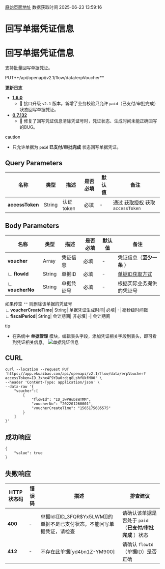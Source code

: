 [原始页面地址](https://docs.ekuaibao.com/docs/open-api/flows/voucher-write-back)
数据获取时间 2025-06-23 13:59:16

# 回写单据凭证信息

# 回写单据凭证信息  
  
支持批量回写单据凭证。

PUT**/api/openapi/v2.1/flow/data/erpVoucher**

**更新日志**

  * [**1.6.0**](/updateLog/update-log#160)
    * 🚀 接口升级 `v2.1` 版本，新增了业务校验只允许 `paid`（已支付/审批完成）状态回写单据凭证。
  * [**0.7.132**](/updateLog/update-log#07132)
    * 🐞 修复了回写凭证信息清除凭证号时，凭证状态、生成时间未能正确回写的BUG。



caution

  * 只允许单据为 **`paid` 已支付/审批完成** 状态回写单据凭证。



## Query Parameters​

名称| 类型| 描述| 是否必填| 默认值| 备注  
---|---|---|---|---|---  
**accessToken**|  String| 认证token| 必填| -| 通过 [获取授权](/docs/open-api/getting-started/auth) 获取 `accessToken`  
  
## Body Parameters​

名称| 类型| 描述| 是否必填| 默认值| 备注  
---|---|---|---|---|---  
**voucher**|  Array| 凭证信息| 必填| -| 凭证信息（**至少一条** ）  
**∟ flowId**|  String| 单据ID| 必填| -| [单据ID获取方式](/docs/open-api/flows/question-answer#%E9%97%AE%E9%A2%98%E4%B8%80)  
**∟ voucherNo**|  String| 单据凭证号| 必填| -| 根据实际业务提供的凭证号  
如果传空 `""` 则删除该单据的凭证号  
**∟ voucherCreateTime**|  String| 单据凭证生成时间| 必填| -| 毫秒级时间戳  
**∟ fiscalPeriod**|  String| 会计期间| 非必填| -| 会计期间  
  
tip

  * 在系统中 **单据管理** 模块，编辑表头字段，添加凭证相关字段到表头，即可看到凭证相关信息。 ![单据凭证信息](/assets/images/单据凭证信息-ebc9f907987fa12640b71914e29c748c.png)



## CURL​
    
    
    curl --location --request PUT 'https://app.ekuaibao.com/api/openapi/v2.1/flow/data/erpVoucher?accessToken=ID_3xhx4F9YDa0:djg8LshfUkfM00' \  
    --header 'Content-Type: application/json' \  
    --data-raw '{  
        "voucher":[  
            {  
                "flowId": "ID_3wPHuDsWTMM",  
                "voucherNo": "202201260001",  
                "voucherCreateTime": "1565175685575"  
            }  
        ]  
    }'  
    

## 成功响应​
    
    
    {  
        "value": true  
    }  
    

## 失败响应​

HTTP状态码| 错误码| 描述| 排查建议  
---|---|---|---  
**400**|  -| 单据Id:[[ID_3FQR$Yx5LWM]]的单据不是已支付状态，不能回写单据凭证，请检查| 请确认该单据是否处于 `paid`（**已支付/审批完成** ）状态  
**412**|  -| 不存在此单据[yd4bn1Z-YM900]| 请确认 `flowId`（单据ID）是否正确

